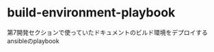 build-environment-playbook
==========================

第7開発セクションで使っていたドキュメントのビルド環境をデプロイするansibleのplaybook
